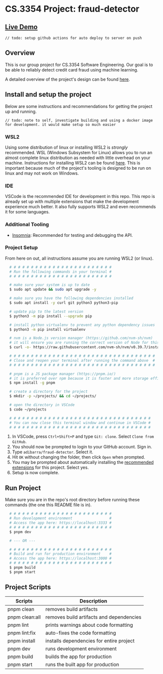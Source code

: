# CS.3354 Project: fraud-detector

## [Live Demo](https://fraud-detector.adibarra.com)
`// todo: setup github actions for auto deploy to server on push`

## Overview

This is our group project for CS.3354 Software Engineering.
Our goal is to be able to reliably detect credit card fraud using machine learning.

A detailed overview of the project's design can be found [here](./docs/design.md).

## Install and setup the project
Below are some instructions and recommendations for getting the project up and running.

`// todo: note to self, investigate building and using a docker image for development. it would make setup so much easier`

### WSL2
Using some distribution of linux or installing WSL2 is *strongly* recommended. WSL (Windows Subsystem for Linux) allows you to run an almost complete linux distribution as needed with little overhead on your machine. Instructions for installing WSL2 can be found [here](https://learn.microsoft.com/en-us/windows/wsl/install). This is important because much of the project's tooling is designed to be run on linux and may not work on Windows.

### IDE
VSCode is the recommended IDE for development in this repo. This repo is already set up with multiple extensions that make the development experience much better. It also fully supports WSL2 and even recommends it for some languages.

### Additional Tooling
- [Insomnia](https://insomnia.rest/): Recommended for testing and debugging the API.

### Project Setup
From here on out, all instructions assume you are running WSL2 (or linux).
```bash
  # # # # # # # # # # # # # # # # # # # # # # # #
  # Run the following commands in your terminal #
  # # # # # # # # # # # # # # # # # # # # # # # #

  # make sure your system is up to date
  $ sudo apt update && sudo apt upgrade -y

  # make sure you have the following dependencies installed
  $ sudo apt install -y curl git python3 python3-pip

  # update pip to the latest version
  $ python3 -m pip install --upgrade pip

  # install python virtualenv to prevent any python dependency issues
  $ python3 -m pip install virtualenv

  # nvm is a Node.js version manager (https://github.com/nvm-sh/nvm)
  # it will ensure you are running the correct version of Node for this project
  $ curl -o- https://raw.githubusercontent.com/nvm-sh/nvm/v0.39.7/install.sh | bash

  # # # # # # # # # # # # # # # # # # # # # # # # # # # # # # # # # #
  # Close and reopen your terminal after running the command above  #
  # # # # # # # # # # # # # # # # # # # # # # # # # # # # # # # # # #

  # pnpm is a JS package manager (https://pnpm.io/)
  # it is preferred over npm because it is faster and more storage efficient
  $ npm install -g pnpm

  # create a directory for the project
  $ mkdir -p ~/projects/ && cd ~/projects/

  # open the directory in VSCode
  $ code ~/projects

  # # # # # # # # # # # # # # # # # # # # # # # # # # # # # # # # #
  # You can now close this terminal window and continue in VSCode #
  # # # # # # # # # # # # # # # # # # # # # # # # # # # # # # # # #
```
1. In VSCode, press `Ctrl+Shift+P` and type `Git: clone`. Select `Clone from GitHub`.
2. You should now be prompted to login to your GitHub account. Sign in.
3. Type `adibarra/fraud-detector`. Select it.
4. Hit `OK` without changing the folder, then click `Open` when prompted.
5. You may be prompted about automatically installing the [recommended extensions](.vscode/extensions.json) for this project. Select yes.
6. Setup is now complete.

## Run Project
Make sure you are in the repo's root directory before running these commands (the one this README file is in).
```bash
  # # # # # # # # # # # # # # # # # # # # # # # #
  # Run development environment                 #
  # Access the app here: https://localhost:3333 #
  # # # # # # # # # # # # # # # # # # # # # # # #
  $ pnpm dev

  # --- OR ---

  # # # # # # # # # # # # # # # # # # # # # # # #
  # Build and run for production environment    #
  # Access the app here: https://localhost:3000 #
  # # # # # # # # # # # # # # # # # # # # # # # #
  $ pnpm build
  $ pnpm start
```

## Project Scripts
| Scripts            | Description                                  |
|--------------------|----------------------------------------------|
| pnpm clean         | removes build artifacts                      |
| pnpm clean:all     | removes build artifacts and dependencies     |
| pnpm lint          | prints warnings about code formatting        |
| pnpm lint:fix      | auto-fixes the code formatting               |
| pnpm install       | installs dependencies for entire project     |
| pnpm dev           | runs development environment                 |
| pnpm build         | builds the app for production                |
| pnpm start         | runs the built app for production            |
